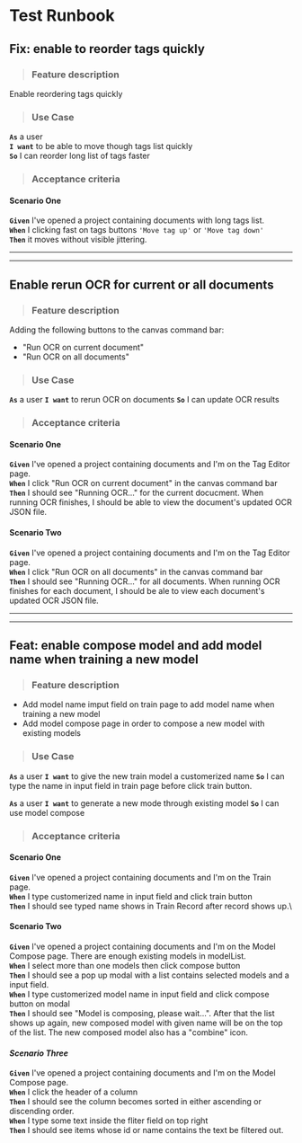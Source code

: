 # Test Runbook

## **Fix: enable to reorder tags quickly**

> ### Feature description ###

Enable reordering tags quickly

> ### Use Case ###

**`As`** a user\
**`I want`** to be able to move though tags list quickly\
**`So`** I can reorder long list of tags faster

> ### Acceptance criteria ###

#### Scenario One ####

**`Given`** I've opened a project containing documents with long tags list.\
**`When`** I clicking fast on tags buttons `'Move tag up'` or `'Move tag down'`\
**`Then`** it moves without visible jittering.

___
___

## **Enable rerun OCR for current or all documents**

> ### Feature description ###
Adding the following buttons to the canvas command bar:

- "Run OCR on current document"
- "Run OCR on all documents"

> ### Use Case ###

**`As`** a user
**`I want`** to rerun OCR on documents
**`So`** I can update OCR results

> ### Acceptance criteria ###

#### Scenario One ####

**`Given`** I've opened a project containing documents and I'm on the Tag Editor page.\
**`When`** I click "Run OCR on current document" in the canvas command bar\
**`Then`** I should see "Running OCR..." for the current docucment. When running OCR finishes, I should be able to view the document's updated OCR JSON file.

#### **Scenario Two** ####

**`Given`** I've opened a project containing documents and I'm on the Tag Editor page.\
**`When`** I click "Run OCR on all documents" in the canvas command bar\
**`Then`** I should see "Running OCR..." for all documents. When running OCR finishes for each document, I should be ale to view each document's updated OCR JSON file.


___
___

## **Feat: enable compose model and add model name when training a new model**

> ### Feature description ###
- Add model name imput field on train page to add model name when training a new model
- Add model compose page in order to compose a new model with existing models

> ### Use Case ###

**`As`** a user
**`I want`** to give the new train model a customerized name 
**`So`** I can type the name in input field in train page before click train button.  

**`As`** a user
**`I want`** to generate a new mode through existing model 
**`So`** I can use model compose 

> ### Acceptance criteria ###

#### Scenario One ####

**`Given`** I've opened a project containing documents and I'm on the Train page.\
**`When`** I type customerized name in input field and click train button\
**`Then`** I should see typed name shows in Train Record after record shows up.\

#### **Scenario Two** ####

**`Given`** I've opened a project containing documents and I'm on the Model Compose page. There are enough existing models in modelList.\
**`When`** I select more than one models then click compose button\
**`Then`** I should see a pop up modal with a list contains selected models and a input field.\
**`When`** I type customerized model name in input field and click compose button on modal\
**`Then`** I should see "Model is composing, please wait...". After that the list shows up again, new composed model with given name will be on the top of the list. The new composed model also has a "combine" icon. 


#### ***Scenario Three*** ####

**`Given`** I've opened a project containing documents and I'm on the Model Compose page.\
**`When`** I click the header of a column\
**`Then`** I should see the column becomes sorted in either ascending or discending order.\
**`When`** I type some text inside the fliter field on top right\
**`Then`** I should see items whose id or name contains the text be filtered out. 